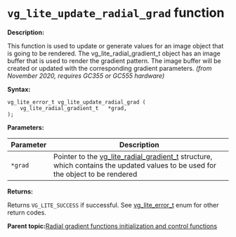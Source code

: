 # `vg_lite_update_radial_grad` function

**Description:**

This function is used to update or generate values for an image object that is going to be rendered. The vg\_lite\_radial\_gradient\_t object has an image buffer that is used to render the gradient pattern. The image buffer will be created or updated with the corresponding gradient parameters. *\(from November 2020, requires GC355 or GC555 hardware\)*

**Syntax:**

```
vg_lite_error_t vg_lite_update_radial_grad (
    vg_lite_radial_gradient_t   *grad, 
);  

```

**Parameters:**

|Parameter|Description|
|---------|-----------|
|`*grad`|Pointer to the [vg\_lite\_radial\_gradient\_t](vg_lite_radial_gradient_t_structure.md) structure, which contains the updated values to be used for the object to be rendered|

**Returns:**

Returns `VG_LITE_SUCCESS` if successful. See [vg\_lite\_error\_t](vg_lite_error_t_enumeration.md) enum for other return codes.

**Parent topic:**[Radial gradient functions initialization and control functions](../topics/radial_gradient_functions_initialization_and_contr.md)

